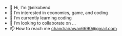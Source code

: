 - 👋 Hi, I’m @nikobend
- 👀 I’m interested in economics, game, and  coding
- 🌱 I’m currently learning coding
- 💞️ I’m looking to collaborate on ...
- 📫 How to reach me chandrairawan6690@gmail.com

<!---
nikobend/nikobend is a ✨ special ✨ repository because its `README.md` (this file) appears on your GitHub profile.
You can click the Preview link to take a look at your changes.
--->
